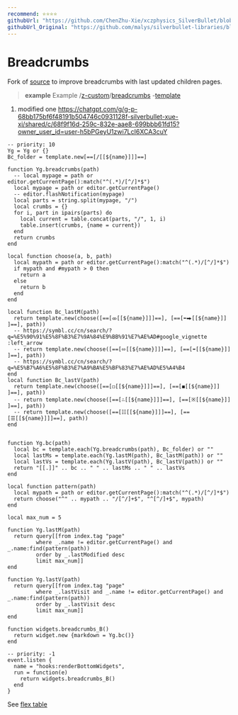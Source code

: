 ```yaml
---
recommend: ⭐⭐⭐⭐
githubUrl: "https://github.com/ChenZhu-Xie/xczphysics_SilverBullet/blob/main/CONFIG/Widget/BreadCrumbs%20Bottom.md"
githubUrl_Original: "https://github.com/malys/silverbullet-libraries/blob/main/src/Breadcrumbs.md"
---
```

# Breadcrumbs
Fork of [source](https://community.silverbullet.md/t/breadcrumbs-for-hierarchical-pages/737) to improve breadcrumbs with last updated children pages.

> **example** Example
> /[z-custom](https://silverbullet.l.malys.ovh/z-custom)/[breadcrumbs](https://silverbullet.l.malys.ovh/z-custom/breadcrumbs) -[template](https://silverbullet.l.malys.ovh/z-custom/breadcrumbs/template)

1. modified one https://chatgpt.com/g/g-p-68bb175bf6f48191b504746c0931128f-silverbullet-xue-xi/shared/c/68f9f16d-259c-832e-aae8-699bbb61fd15?owner_user_id=user-h5bPGeyU1zwi7LcI6XCA3cuY

```space-lua
-- priority: 10
Yg = Yg or {}
Bc_folder = template.new[==[/[[${name}]]​]==]

function Yg.breadcrumbs(path)
  -- local mypage = path or editor.getCurrentPage():match("^(.*)/[^/]*$")
  local mypage = path or editor.getCurrentPage()
  -- editor.flashNotification(mypage)
  local parts = string.split(mypage, "/")
  local crumbs = {}
  for i, part in ipairs(parts) do
    local current = table.concat(parts, "/", 1, i)
    table.insert(crumbs, {name = current})
  end
  return crumbs
end

local function choose(a, b, path)
  local mypath = path or editor.getCurrentPage():match("^(.*)/[^/]*$")
  if mypath and #mypath > 0 then
    return a
  else
    return b
  end
end

local function Bc_lastM(path)
  return template.new(choose([==[⤄[[${name}]]​]==], [==[⬅⮕[[${name}]]​]==], path))
  -- https://symbl.cc/cn/search/?q=%E5%90%91%E5%8F%B3%E7%9A%84%E9%BB%91%E7%AE%AD#google_vignette :left_arrow
  -- return template.new(choose([==[⬄[[${name}]]​]==], [==[⬌[[${name}]]​]==], path))
  -- https://symbl.cc/cn/search/?q=%E5%B7%A6%E5%8F%B3%E7%A9%BA%E5%BF%83%E7%AE%AD%E5%A4%B4
end
local function Bc_lastV(path)
  return template.new(choose([==[◻[[${name}]]​]==], [==[◼[[${name}]]​]==], path))
  -- return template.new(choose([==[∴[[${name}]]​]==], [==[※[[${name}]]​]==], path))
  -- return template.new(choose([==[☷[[${name}]]​]==], [==[☰[[${name}]]​]==], path))
end


function Yg.bc(path)
  local bc = template.each(Yg.breadcrumbs(path), Bc_folder) or ""
  local lastMs = template.each(Yg.lastM(path), Bc_lastM(path)) or ""
  local lastVs = template.each(Yg.lastV(path), Bc_lastV(path)) or ""
  return "[[.]]" .. bc .. " " .. lastMs .. " " .. lastVs
end

local function pattern(path)
  local mypath = path or editor.getCurrentPage():match("^(.*)/[^/]*$")
  return choose("^" .. mypath .. "/[^/]+$", "^[^/]+$", mypath)
end

local max_num = 5

function Yg.lastM(path)
  return query[[from index.tag "page" 
         where _.name != editor.getCurrentPage() and _.name:find(pattern(path))
         order by _.lastModified desc
         limit max_num]]
end

function Yg.lastV(path)
  return query[[from index.tag "page" 
         where _.lastVisit and _.name != editor.getCurrentPage() and _.name:find(pattern(path))
         order by _.lastVisit desc
         limit max_num]]
end

function widgets.breadcrumbs_B()
  return widget.new {markdown = Yg.bc()}
end
```

```space-lua
-- priority: -1
event.listen {
  name = "hooks:renderBottomWidgets",
  run = function(e)
    return widgets.breadcrumbs_B()
  end
}
```

See [flex table](https://community.silverbullet.md/t/space-lua-flexbox-columns/2017)